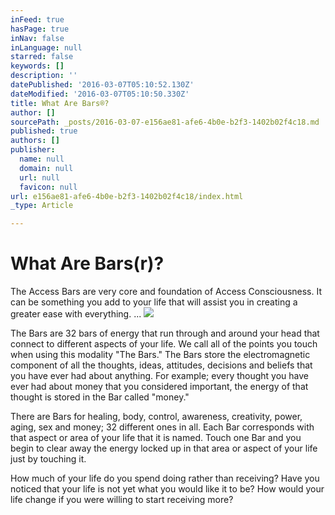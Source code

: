 ```yaml
---
inFeed: true
hasPage: true
inNav: false
inLanguage: null
starred: false
keywords: []
description: ''
datePublished: '2016-03-07T05:10:52.130Z'
dateModified: '2016-03-07T05:10:50.330Z'
title: What Are Bars®?
author: []
sourcePath: _posts/2016-03-07-e156ae81-afe6-4b0e-b2f3-1402b02f4c18.md
published: true
authors: []
publisher:
  name: null
  domain: null
  url: null
  favicon: null
url: e156ae81-afe6-4b0e-b2f3-1402b02f4c18/index.html
_type: Article

---
```

# What Are Bars(r)?

The Access Bars are very core and foundation of Access Consciousness. It can be something you add to your life that will assist you in creating a greater ease with everything. ... ![](https://the-grid-user-content.s3-us-west-2.amazonaws.com/ac30e0b6-0c92-4728-8eb2-535d222a7e02.png)

The Bars are 32 bars of energy that run through and around your head that connect to different aspects of your life. We call all of the points you touch when using this modality "The Bars." The Bars store the electromagnetic component of all the thoughts, ideas, attitudes, decisions and beliefs that you have ever had about anything. For example; every thought you have ever had about money that you considered important, the energy of that thought is stored in the Bar called "money."

There are Bars for healing, body, control, awareness, creativity, power, aging, sex and money; 32 different ones in all. Each Bar corresponds with that aspect or area of your life that it is named. Touch one Bar and you begin to clear away the energy locked up in that area or aspect of your life just by touching it.

How much of your life do you spend doing rather than receiving? Have you noticed that your life is not yet what you would like it to be? How would your life change if you were willing to start receiving more?